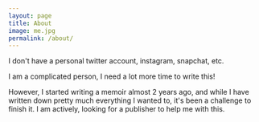 ```yaml
---
layout: page
title: About
image: me.jpg
permalink: /about/
---
```


I don't have a personal twitter account, instagram, snapchat, etc.

I am a complicated person, I need a lot more time to write this!

However, I started writing a memoir almost 2 years ago, and while I have written down pretty much everything I wanted to, it's been a challenge to finish it. I am actively, looking for a publisher to help me with this.
